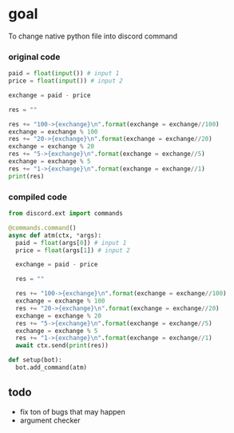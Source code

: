# goal
To change native python file into discord command

### original code
```python
paid = float(input()) # input 1
price = float(input()) # input 2

exchange = paid - price

res = ""

res += "100->{exchange}\n".format(exchange = exchange//100)
exchange = exchange % 100
res += "20->{exchange}\n".format(exchange = exchange//20)
exchange = exchange % 20
res += "5->{exchange}\n".format(exchange = exchange//5)
exchange = exchange % 5
res += "1->{exchange}\n".format(exchange = exchange//1)
print(res)
```
### compiled code
```python
from discord.ext import commands

@commands.command()
async def atm(ctx, *args):
  paid = float(args[0]) # input 1
  price = float(args[1]) # input 2

  exchange = paid - price

  res = ""

  res += "100->{exchange}\n".format(exchange = exchange//100)
  exchange = exchange % 100
  res += "20->{exchange}\n".format(exchange = exchange//20)
  exchange = exchange % 20
  res += "5->{exchange}\n".format(exchange = exchange//5)
  exchange = exchange % 5
  res += "1->{exchange}\n".format(exchange = exchange//1)
  await ctx.send(print(res))

def setup(bot):
  bot.add_command(atm)
```

## todo
- fix ton of bugs that may happen
- argument checker